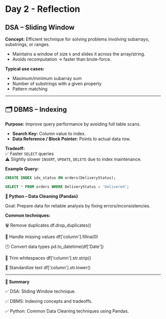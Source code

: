 # Day 2 - Reflection

## DSA – Sliding Window

**Concept:** Efficient technique for solving problems involving subarrays, substrings, or ranges.

- Maintains a window of size `k` and slides it across the array/string.
- Avoids recomputation → faster than brute-force.

**Typical use cases:**

- Maximum/minimum subarray sum  
- Number of substrings with a given property  
- Pattern matching  

---

## 🗂️ DBMS – Indexing

**Purpose:** Improve query performance by avoiding full table scans.

- **Search Key:** Column value to index.
- **Data Reference / Block Pointer:** Points to actual data row.

**Tradeoff:**  
✅ Faster `SELECT` queries  
⚠️ Slightly slower `INSERT`, `UPDATE`, `DELETE` due to index maintenance.

**Example Query:**
```sql
CREATE INDEX idx_status ON orders(DeliveryStatus);
```
```sql
SELECT * FROM orders WHERE DeliveryStatus = 'Delivered';
```

**🐍 Python – Data Cleaning (Pandas)**

Goal: Prepare data for reliable analysis by fixing errors/inconsistencies.

**Common techniques:**

🗑️ Remove duplicates
df.drop_duplicates()

🧮 Handle missing values
df['column'].fillna(0)

🕒 Convert data types
pd.to_datetime(df['Date'])

🧹 Trim whitespaces
df['column'].str.strip()

🔡 Standardize text
df['column'].str.lower()

---
**📝 Summary**

✅ DSA: Sliding Window technique.

✅ DBMS: Indexing concepts and tradeoffs.

✅ Python: Common Data Cleaning techniques using Pandas.

